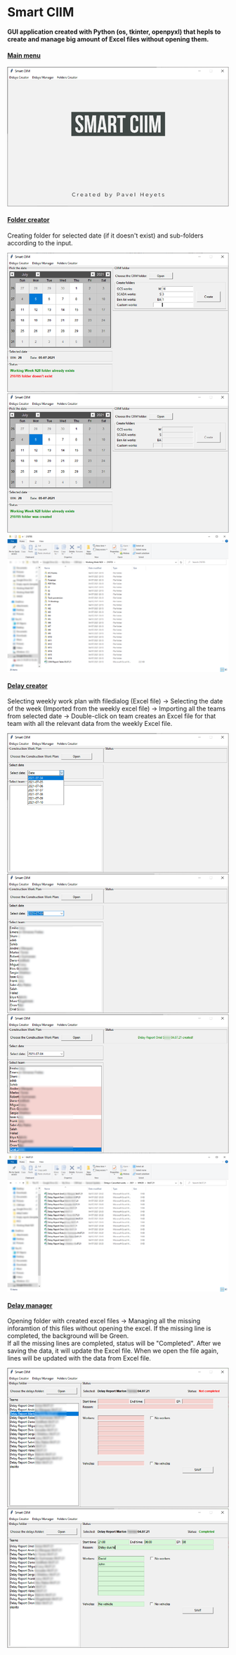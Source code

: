 # Smart CIIM
<b>GUI application created with Python (os, tkinter, openpyxl) that hepls to create and manage big amount of Excel files without opening them.</b>


#### <ins>Main menu</ins>
![alt text](https://github.com/pawelgates/Smart-CIIM/blob/main/pics/pic4.png)
#### <ins>Folder creator</ins>
Creating folder for selected date (if it doesn't exist) and sub-folders according to the input.  

![alt text](https://github.com/pawelgates/Smart-CIIM/blob/main/pics/pic1.png)
![alt text](https://github.com/pawelgates/Smart-CIIM/blob/main/pics/pic2.png)
![alt text](https://github.com/pawelgates/Smart-CIIM/blob/main/pics/pic3.png)
#### <ins>Delay creator</ins>
Selecting weekly work plan with filedialog (Excel file) -> Selecting the date of the week (Imported from the weekly excel file) -> Importing all the teams from selected date -> Double-click on team creates an Excel file for that team with all the relevant data from the weekly Excel file.

![alt text](https://github.com/pawelgates/Smart-CIIM/blob/main/pics/pic5.png)
![alt text](https://github.com/pawelgates/Smart-CIIM/blob/main/pics/pic6.png)
![alt text](https://github.com/pawelgates/Smart-CIIM/blob/main/pics/pic7.png)
![alt text](https://github.com/pawelgates/Smart-CIIM/blob/main/pics/pic8.png)
#### <ins>Delay manager</ins>
Opening folder with created excel files -> Managing all the missing inforamtion of this files without opening the excel. 
If the missing line is completed, the background will be Green.  
If all the missing lines are completed, status will be "Completed".
After we saving the data, it will update the Excel file. When we open the file again, lines will be updated with the data from Excel file.

![alt text](https://github.com/pawelgates/Smart-CIIM/blob/main/pics/pic9.png)
![alt text](https://github.com/pawelgates/Smart-CIIM/blob/main/pics/pic10.png)

